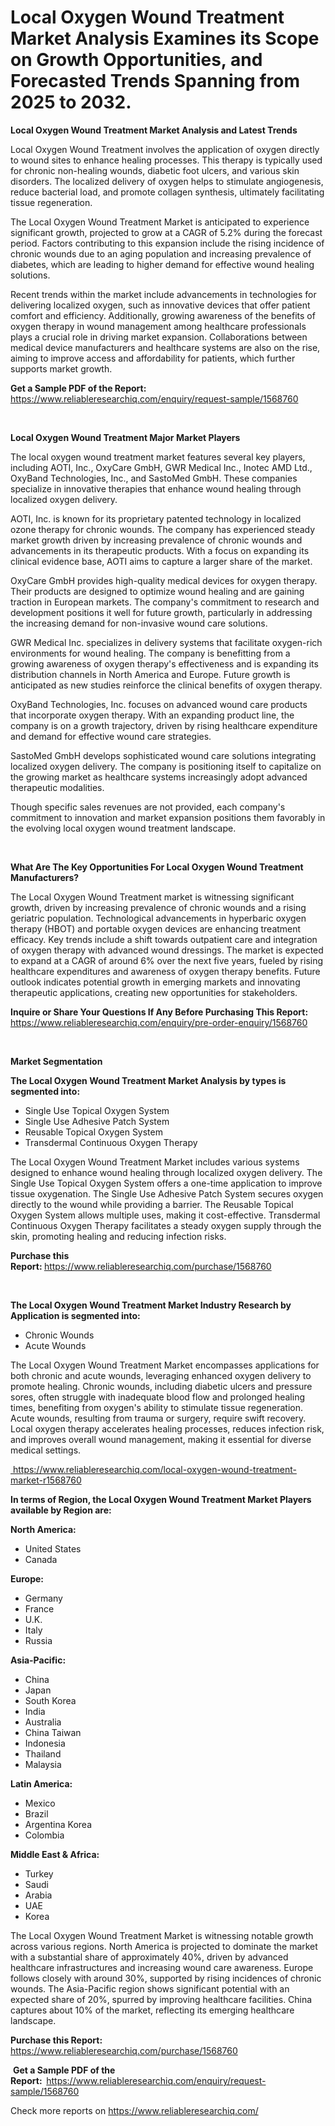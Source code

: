 <p><h1>Local Oxygen Wound Treatment Market Analysis Examines its Scope on Growth Opportunities, and Forecasted Trends Spanning from 2025 to 2032.</h1></p><p><strong>Local Oxygen Wound Treatment Market Analysis and Latest Trends</strong></p>
<p><p>Local Oxygen Wound Treatment involves the application of oxygen directly to wound sites to enhance healing processes. This therapy is typically used for chronic non-healing wounds, diabetic foot ulcers, and various skin disorders. The localized delivery of oxygen helps to stimulate angiogenesis, reduce bacterial load, and promote collagen synthesis, ultimately facilitating tissue regeneration.</p><p>The Local Oxygen Wound Treatment Market is anticipated to experience significant growth, projected to grow at a CAGR of 5.2% during the forecast period. Factors contributing to this expansion include the rising incidence of chronic wounds due to an aging population and increasing prevalence of diabetes, which are leading to higher demand for effective wound healing solutions. </p><p>Recent trends within the market include advancements in technologies for delivering localized oxygen, such as innovative devices that offer patient comfort and efficiency. Additionally, growing awareness of the benefits of oxygen therapy in wound management among healthcare professionals plays a crucial role in driving market expansion. Collaborations between medical device manufacturers and healthcare systems are also on the rise, aiming to improve access and affordability for patients, which further supports market growth.</p></p>
<p><strong>Get a Sample PDF of the Report:&nbsp;</strong> <a href="https://www.reliableresearchiq.com/enquiry/request-sample/1568760?utm_campaign=3148&utm_medium=2&utm_source=Github&utm_content=ia&utm_term=25032025&utm_id=local-oxygen-wound-treatment">https://www.reliableresearchiq.com/enquiry/request-sample/1568760</a></p>
<p>&nbsp;</p>
<p><strong>Local Oxygen Wound Treatment Major Market Players</strong></p>
<p><p>The local oxygen wound treatment market features several key players, including AOTI, Inc., OxyCare GmbH, GWR Medical Inc., Inotec AMD Ltd., OxyBand Technologies, Inc., and SastoMed GmbH. These companies specialize in innovative therapies that enhance wound healing through localized oxygen delivery.</p><p>AOTI, Inc. is known for its proprietary patented technology in localized ozone therapy for chronic wounds. The company has experienced steady market growth driven by increasing prevalence of chronic wounds and advancements in its therapeutic products. With a focus on expanding its clinical evidence base, AOTI aims to capture a larger share of the market.</p><p>OxyCare GmbH provides high-quality medical devices for oxygen therapy. Their products are designed to optimize wound healing and are gaining traction in European markets. The company's commitment to research and development positions it well for future growth, particularly in addressing the increasing demand for non-invasive wound care solutions.</p><p>GWR Medical Inc. specializes in delivery systems that facilitate oxygen-rich environments for wound healing. The company is benefitting from a growing awareness of oxygen therapy's effectiveness and is expanding its distribution channels in North America and Europe. Future growth is anticipated as new studies reinforce the clinical benefits of oxygen therapy.</p><p>OxyBand Technologies, Inc. focuses on advanced wound care products that incorporate oxygen therapy. With an expanding product line, the company is on a growth trajectory, driven by rising healthcare expenditure and demand for effective wound care strategies.</p><p>SastoMed GmbH develops sophisticated wound care solutions integrating localized oxygen delivery. The company is positioning itself to capitalize on the growing market as healthcare systems increasingly adopt advanced therapeutic modalities.</p><p>Though specific sales revenues are not provided, each company's commitment to innovation and market expansion positions them favorably in the evolving local oxygen wound treatment landscape.</p></p>
<p>&nbsp;</p>
<p><strong>What Are The Key Opportunities For Local Oxygen Wound Treatment Manufacturers?</strong></p>
<p><p>The Local Oxygen Wound Treatment market is witnessing significant growth, driven by increasing prevalence of chronic wounds and a rising geriatric population. Technological advancements in hyperbaric oxygen therapy (HBOT) and portable oxygen devices are enhancing treatment efficacy. Key trends include a shift towards outpatient care and integration of oxygen therapy with advanced wound dressings. The market is expected to expand at a CAGR of around 6% over the next five years, fueled by rising healthcare expenditures and awareness of oxygen therapy benefits. Future outlook indicates potential growth in emerging markets and innovating therapeutic applications, creating new opportunities for stakeholders.</p></p>
<p><strong>Inquire or Share Your Questions If Any Before Purchasing This Report:</strong> <a href="https://www.reliableresearchiq.com/enquiry/pre-order-enquiry/1568760?utm_campaign=3148&utm_medium=2&utm_source=Github&utm_content=ia&utm_term=25032025&utm_id=local-oxygen-wound-treatment">https://www.reliableresearchiq.com/enquiry/pre-order-enquiry/1568760</a></p>
<p>&nbsp;</p>
<p><strong>Market Segmentation</strong></p>
<p><strong>The Local Oxygen Wound Treatment Market Analysis by types is segmented into:</strong></p>
<p><ul><li>Single Use Topical Oxygen System</li><li>Single Use Adhesive Patch System</li><li>Reusable Topical Oxygen System</li><li>Transdermal Continuous Oxygen Therapy</li></ul></p>
<p><p>The Local Oxygen Wound Treatment Market includes various systems designed to enhance wound healing through localized oxygen delivery. The Single Use Topical Oxygen System offers a one-time application to improve tissue oxygenation. The Single Use Adhesive Patch System secures oxygen directly to the wound while providing a barrier. The Reusable Topical Oxygen System allows multiple uses, making it cost-effective. Transdermal Continuous Oxygen Therapy facilitates a steady oxygen supply through the skin, promoting healing and reducing infection risks.</p></p>
<p><strong>Purchase this Report:&nbsp;</strong><a href="https://www.reliableresearchiq.com/purchase/1568760?utm_campaign=3148&utm_medium=2&utm_source=Github&utm_content=ia&utm_term=25032025&utm_id=local-oxygen-wound-treatment">https://www.reliableresearchiq.com/purchase/1568760</a></p>
<p>&nbsp;</p>
<p><strong>The Local Oxygen Wound Treatment Market Industry Research by Application is segmented into:</strong></p>
<p><ul><li>Chronic Wounds</li><li>Acute Wounds</li></ul></p>
<p><p>The Local Oxygen Wound Treatment Market encompasses applications for both chronic and acute wounds, leveraging enhanced oxygen delivery to promote healing. Chronic wounds, including diabetic ulcers and pressure sores, often struggle with inadequate blood flow and prolonged healing times, benefiting from oxygen's ability to stimulate tissue regeneration. Acute wounds, resulting from trauma or surgery, require swift recovery. Local oxygen therapy accelerates healing processes, reduces infection risk, and improves overall wound management, making it essential for diverse medical settings.</p></p>
<p><a href="https://www.reliableresearchiq.com/local-oxygen-wound-treatment-market-r1568760?utm_campaign=3148&utm_medium=2&utm_source=Github&utm_content=ia&utm_term=25032025&utm_id=local-oxygen-wound-treatment">&nbsp;https://www.reliableresearchiq.com/local-oxygen-wound-treatment-market-r1568760</a></p>
<p><strong>In terms of Region, the Local Oxygen Wound Treatment Market Players available by Region are:</strong></p>
<p>
    <p> <strong> North America: </strong>
        <ul>
            <li>United States</li>
            <li>Canada</li>
        </ul>
        </p> 
    <p> <strong> Europe: </strong>
        <ul>
            <li>Germany</li>
            <li>France</li>
            <li>U.K.</li>
            <li>Italy</li>
            <li>Russia</li>
        </ul>
        </p> 
    <p> <strong> Asia-Pacific: </strong>
        <ul>
            <li>China</li>
            <li>Japan</li>
            <li>South Korea</li>
            <li>India</li>
            <li>Australia</li>
            <li>China Taiwan</li>
            <li>Indonesia</li>
            <li>Thailand</li>
            <li>Malaysia</li>
        </ul>
        </p> 
    <p> <strong> Latin America: </strong>
        <ul>
            <li>Mexico</li>
            <li>Brazil</li>
            <li>Argentina Korea</li>
            <li>Colombia</li>
        </ul>
        </p> 
    <p> <strong> Middle East & Africa: </strong>
        <ul>
            <li>Turkey</li>
            <li>Saudi</li>
            <li>Arabia</li>
            <li>UAE</li>
            <li>Korea</li>
        </ul>
    </p>
    </p>
<p><p>The Local Oxygen Wound Treatment Market is witnessing notable growth across various regions. North America is projected to dominate the market with a substantial share of approximately 40%, driven by advanced healthcare infrastructures and increasing wound care awareness. Europe follows closely with around 30%, supported by rising incidences of chronic wounds. The Asia-Pacific region shows significant potential with an expected share of 20%, spurred by improving healthcare facilities. China captures about 10% of the market, reflecting its emerging healthcare landscape.</p></p>
<p><strong>Purchase this Report: </strong><a href="https://www.reliableresearchiq.com/purchase/1568760?utm_campaign=3148&utm_medium=2&utm_source=Github&utm_content=ia&utm_term=25032025&utm_id=local-oxygen-wound-treatment">https://www.reliableresearchiq.com/purchase/1568760</a></p>
<p>&nbsp;<strong>Get a Sample PDF of the Report:&nbsp;&nbsp;</strong><a href="https://www.reliableresearchiq.com/enquiry/request-sample/1568760?utm_campaign=3148&utm_medium=2&utm_source=Github&utm_content=ia&utm_term=25032025&utm_id=local-oxygen-wound-treatment">https://www.reliableresearchiq.com/enquiry/request-sample/1568760</a></p>
<p><strong></strong></p>
<p>Check more reports on <a href="https://www.reliableresearchiq.com/?utm_campaign=3148&utm_medium=2&utm_source=Github&utm_content=ia&utm_term=25032025&utm_id=local-oxygen-wound-treatment">https://www.reliableresearchiq.com/</a></p>
